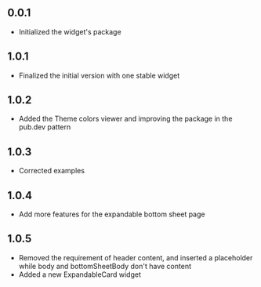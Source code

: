 ## 0.0.1

* Initialized the widget's package

## 1.0.1

* Finalized the initial version with one stable widget

## 1.0.2

* Added the Theme colors viewer and improving the package in the pub.dev pattern

## 1.0.3

* Corrected examples

## 1.0.4

* Add more features for the expandable bottom sheet page

## 1.0.5

* Removed the requirement of header content, and inserted a placeholder while body and bottomSheetBody don't have content
* Added a new ExpandableCard widget